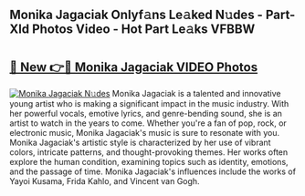 ## Monika Jagaciak Onlyf𝚊ns Le𝚊ked N𝚞des - Part-Xld Photos Video - Hot Part Le𝚊ks VFBBW

# <h2><a href="http://ab33229.deff.icu/?id=Monika+Jagaciak">🔗 New 👉🔴 Monika Jagaciak VIDEO Photos</a></h2>

[![Monika Jagaciak N𝚞des](https://i.imgur.com/rIISA9y.gif)](http://ab33229.deff.icu/?id=Monika+Jagaciak)
Monika Jagaciak is a talented and innovative young artist who is making a significant impact in the music industry. With her powerful vocals, emotive lyrics, and genre-bending sound, she is an artist to watch in the years to come. Whether you're a fan of pop, rock, or electronic music, Monika Jagaciak's music is sure to resonate with you. Monika Jagaciak's artistic style is characterized by her use of vibrant colors, intricate patterns, and thought-provoking themes. Her works often explore the human condition, examining topics such as identity, emotions, and the passage of time. Monika Jagaciak's influences include the works of Yayoi Kusama, Frida Kahlo, and Vincent van Gogh.
